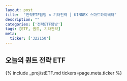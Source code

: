 ```yaml
---
layout: post
title:  "전략ETF탐방 × 기타전략 │ KINDEX 스마트하이베타"
description: ""
categories: ['전략ETF탐방']
tags: [ETF, 퀀트, 기타전략]
meta:
  ticker: ['322150']
---
```


## 오늘의 퀀트 전략 ETF

{% include _proj/stETF.md tickers=page.meta.ticker %}